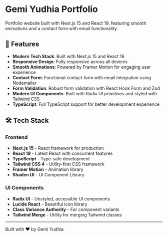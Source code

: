 # Gemi Yudhia Portfolio

Portfolio website built with Next.js 15 and React 19, featuring smooth animations and a contact form with email functionality.

## 🚀 Features

- **Modern Tech Stack**: Built with Next.js 15 and React 19
- **Responsive Design**: Fully responsive across all devices
- **Smooth Animations**: Powered by Framer Motion for engaging user experience
- **Contact Form**: Functional contact form with email integration using Nodemailer
- **Form Validation**: Robust form validation with React Hook Form and Zod
- **Modern UI Components**: Built with Radix UI primitives and styled with Tailwind CSS
- **TypeScript**: Full TypeScript support for better development experience

## 🛠️ Tech Stack

### Frontend
- **Next.js 15** - React framework for production
- **React 19** - Latest React with concurrent features
- **TypeScript** - Type-safe development
- **Tailwind CSS 4** - Utility-first CSS framework
- **Framer Motion** - Animation library
- **Shadcn UI** - UI Component Library

### UI Components
- **Radix UI** - Unstyled, accessible UI components
- **Lucide React** - Beautiful icon library
- **Class Variance Authority** - For component variants
- **Tailwind Merge** - Utility for merging Tailwind classes



---

Built with ❤️ by Gemi Yudhia
